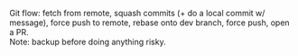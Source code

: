 
Git flow: fetch from remote, squash commits (+ do a local commit w/ message), force push to remote, rebase onto dev branch, force push, open a PR.  
Note: backup before doing anything risky.